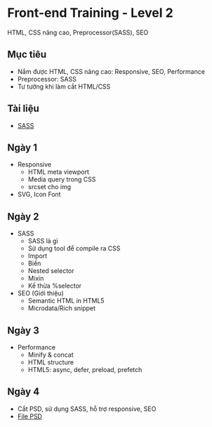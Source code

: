 # Front-end Training - Level 2

HTML, CSS nâng cao, Preprocessor(SASS), SEO

## Mục tiêu

- Nắm được HTML, CSS nâng cao: Responsive, SEO, Performance
- Preprocessor: SASS
- Tư tưởng khi làm cắt HTML/CSS

## Tài liệu

- [SASS](http://sass-lang.com/)

## Ngày 1

- Responsive
  - HTML meta viewport
  - Media query trong CSS
  - srcset cho img
- SVG, Icon Font

## Ngày 2

- SASS
  - SASS là gì
  - Sử dụng tool để compile ra CSS
  - Import
  - Biến
  - Nested selector
  - Mixin
  - Kế thừa %selector
- SEO (Giới thiệu)
  - Semantic HTML in HTML5
  - Microdata/Rich snippet

## Ngày 3

- Performance
  - Minify & concat
  - HTML structure
  - HTML5: async, defer, preload, prefetch

## Ngày 4

- Cắt PSD, sử dụng SASS, hỗ trợ responsive, SEO
- [File PSD](https://drive.google.com/file/d/1nNJgrK5JmSRxvOxBACPAyoYSYkv2ktGW/view?usp=sharing)
